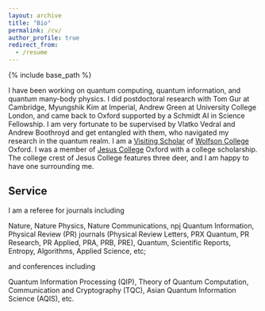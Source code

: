 ```yaml
---
layout: archive
title: "Bio"
permalink: /cv/
author_profile: true
redirect_from:
  - /resume
---
```


{% include base_path %}

I have been working on quantum computing, quantum information, and quantum many-body physics.  I did postdoctoral research with Tom Gur at Cambridge, Myungshik Kim at Imperial, Andrew Green at University College London, and came back to Oxford supported by a Schmidt AI in Science Fellowship. I am very fortunate to be supervised by Vlatko Vedral and Andrew Boothroyd and get entangled with them, who navigated my research in the quantum realm. I am a [Visiting Scholar](https://www.wolfson.ox.ac.uk/person/jinzhao-sun/) of [Wolfson College](https://www.wolfson.ox.ac.uk/) Oxford. I was a member of [Jesus College](https://www.jesus.ox.ac.uk/) Oxford with a college scholarship. The college crest of Jesus College features three deer, and I am happy to have one surrounding me.


Service
-----
I am a referee for journals including

Nature, Nature Physics, Nature Communications, npj Quantum Information, Physical Review (PR) journals (Physical Review Letters, PRX Quantum, PR Research, PR Applied, PRA, PRB, PRE), Quantum, Scientific Reports, Entropy, Algorithms, Applied Science, etc; 

and conferences including 

Quantum Information Processing (QIP), Theory of Quantum Computation, Communication and Cryptography (TQC), Asian Quantum Information Science (AQIS), etc.
 

